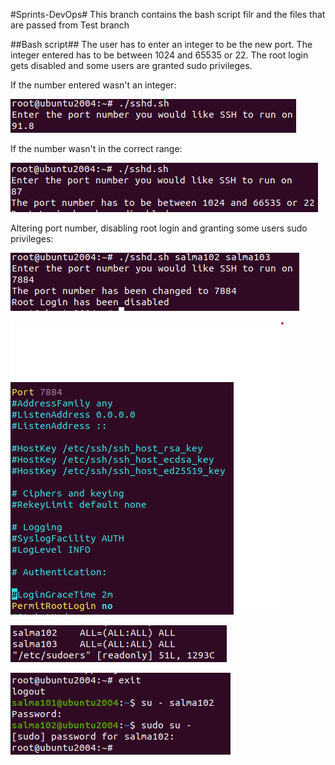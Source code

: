 #Sprints-DevOps#
This branch contains the bash script filr and the files that are passed from Test branch

##Bash script##
The user has to enter an integer to be the new port. The integer entered has to be between 1024 and 65535 or 22. The root login gets disabled and some users are granted sudo privileges.

If the number entered wasn't an integer:


![Alt text](/Screenshots/NonIntegers.png)



If the number wasn't in the correct range:



![Alt text](/Screenshots/NotInRange.png)



Altering port number, disabling root login and granting some users sudo privileges:



![Alt text](/Screenshots/Results1.png)



![Alt text](/Screenshots/Results2.png)



![Alt text](/Screenshots/Results3.png)



![Alt text](/Screenshots/Results4.png)
